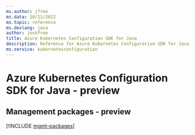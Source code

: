 ```yaml
---
ms.author: jfree
ms.data: 10/11/2022
ms.topic: reference
ms.devlang: java
author: joshfree
title: Azure Kubernetes Configuration SDK for Java
description: Reference for Azure Kubernetes Configuration SDK for Java
ms.service: kubernetesconfiguration
---
```

# Azure Kubernetes Configuration SDK for Java - preview

## Management packages - preview
[!INCLUDE [mgmt-packages](kubernetes-configuration-mgmt-index.md)]